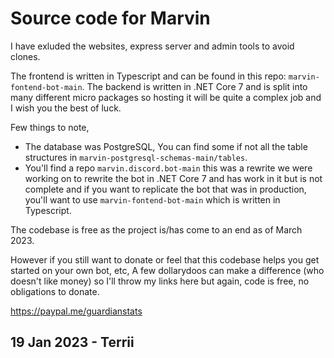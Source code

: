 # Source code for Marvin

I have exluded the websites, express server and admin tools to avoid clones.

The frontend is written in Typescript and can be found in this repo: `marvin-fontend-bot-main`.
The backend is written in .NET Core 7 and is split into many different micro packages so hosting it will be quite a complex job and I wish you the best of luck.

Few things to note,
- The database was PostgreSQL, You can find some if not all the table structures in `marvin-postgresql-schemas-main/tables`.
- You'll find a repo `marvin.discord.bot-main` this was a rewrite we were working on to rewrite the bot in .NET Core 7 and has work in it but is not complete and if you want to replicate the bot that was in production, you'll want to use `marvin-fontend-bot-main` which is written in Typescript.

The codebase is free as the project is/has come to an end as of March 2023.

However if you still want to donate or feel that this codebase helps you get started on your own bot, etc, A few dollarydoos can make a difference (who doesn't like money) so I'll throw my links here but again, code is free, no obligations to donate.

https://paypal.me/guardianstats

## 19 Jan 2023 - Terrii